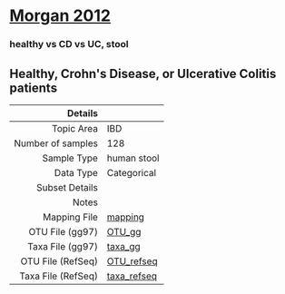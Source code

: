 # [Morgan 2012]( ../docs/sokol.html )

### healthy vs CD vs UC, stool
## Healthy, Crohn's Disease, or Ulcerative Colitis patients

| Details        |             |
| -------------: |-------------|
| Topic Area | IBD
| Number of samples | 128
| Sample Type | human stool
| Data Type | Categorical
| Subset Details | 
| Notes | 
| Mapping File | [mapping]( ../datasets/sokol/mapping.txt)
| OTU File (gg97) | [OTU_gg]( ../datasets/sokol/gg/otutable.txt)
| Taxa File (gg97) | [taxa_gg]( ../datasets/sokol/gg/taxatable.txt)
| OTU File (RefSeq) | [OTU_refseq]( ../datasets/sokol/refseq/otutable.txt)
| Taxa File (RefSeq) | [taxa_refseq]( ../datasets/sokol/refseq/taxatable.txt)